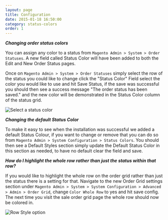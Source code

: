 ```yaml
---
layout: page
title: Configuration
date: 2015-01-18 16:50:00
category: status-colors
order: 1
---
```


***Changing order status colors***

You can assign any color to a status from ```Magento Admin > System > Order Statuses```. A new field called Status Color will have been added to both the Edit and New Order Status pages.

Once on ```Magento Admin > System > Order Statuses``` simply select the row of the status you could like to change click the "Status Color" Field select the color you would like to use and hit Save Status, if the save was successful you should then see a success message "The order status has been saved." and the new color will be demonstrated in the Status Color column of the status grid.

![Select a status color](../assets/images/select-a-status-color.png "Select a status color")

***Changing the default Status Color***

To make it easy to see when the installation was successful we added a default Status Colour, if you want to change or remove that you can do so from ```Magento Admin > System Configuration > Status Colors```. You should then see a Default Styles section simply update the Default Status Color in this section as needed, to have no default clear the field and save.

***How do I highlight the whole row rather than just the status within that row?***

If you would like to highlight the whole row on the order grid rather than just the status there is a setting for that. Navigate to the new Order Grid settings section under ```Magento Admin > System > System Configuration > Advanced > Admin > Order Grid```, change ```Color Whole Row``` to yes and hit save config. The next time you visit the sale order grid page the whole row should now be colored in.

![Row Style option](../assets/images/status-display-style.png "Row Style option")
